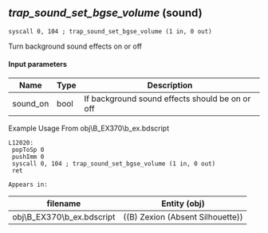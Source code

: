 ## *trap_sound_set_bgse_volume* (sound)

`syscall 0, 104 ; trap_sound_set_bgse_volume (1 in, 0 out)`

Turn background sound effects on or off

#### Input parameters
| Name | Type | Description
|------|------|------------
| sound_on   | bool   | If background sound effects should be on or off


Example Usage From obj\B_EX370\b_ex.bdscript
```plaintext
L12020:
 popToSp 0
 pushImm 0
 syscall 0, 104 ; trap_sound_set_bgse_volume (1 in, 0 out)
 ret
```





	Appears in:
| filename | Entity (obj)
|----------|-------------
| obj\B_EX370\b_ex.bdscript       | ((B) Zexion (Absent Silhouette))          



